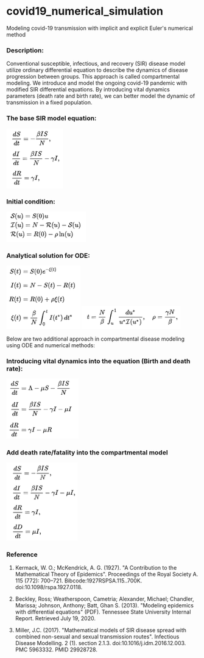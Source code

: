 # covid19_numerical_simulation
Modeling covid-19 transmission with implicit and explicit Euler's numerical method

### Description:
Conventional susceptible, infectious, and recovery (SIR) disease model utilize ordinary differential equation to describe the dynamics of disease progression between groups. This approach is called compartmental modeling. We introduce and model the ongoing covid-19 pandemic with modified SIR differential equations. By introducing vital dynamics parameters (death rate and birth rate), we can better model the dynamic of transmission in a fixed population. 

### The base SIR model equation:
![](image_sir/sir_base.png)

### Initial condition:
![](image_sir/sir_ini.png)

### Analytical solution for ODE:
![](image_sir/sir_analytical_s1.png)
![](image_sir/sir_analytical_s2.png)

Below are two additional approach in compartmental disease modeling using ODE and numerical methods:

### Introducing vital dynamics into the equation (Birth and death rate):
![](image_sir/sir_vital_dynamics.png)

### Add death rate/fatality into the compartmental model
![](image_sir/sird.png)

### Reference
1. Kermack, W. O.; McKendrick, A. G. (1927). "A Contribution to the Mathematical Theory of Epidemics". Proceedings of the Royal Society A. 115 (772): 700–721. Bibcode:1927RSPSA.115..700K. doi:10.1098/rspa.1927.0118.

2. Beckley, Ross; Weatherspoon, Cametria; Alexander, Michael; Chandler, Marissa; Johnson, Anthony; Batt, Ghan S. (2013). "Modeling epidemics with differential equations" (PDF). Tennessee State University Internal Report. Retrieved July 19, 2020.

3. Miller, J.C. (2017). "Mathematical models of SIR disease spread with combined non-sexual and sexual transmission routes". Infectious Disease Modelling. 2 (1). section 2.1.3. doi:10.1016/j.idm.2016.12.003. PMC 5963332. PMID 29928728.
